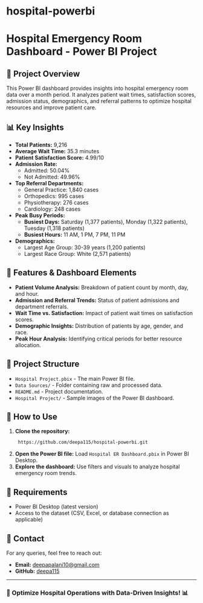 # hospital-powerbi
# Hospital Emergency Room Dashboard - Power BI Project

## 📌 Project Overview
This Power BI dashboard provides insights into hospital emergency room data over a month period. It analyzes patient wait times, satisfaction scores, admission status, demographics, and referral patterns to optimize hospital resources and improve patient care.

## 📊 Key Insights
- **Total Patients:** 9,216
- **Average Wait Time:** 35.3 minutes
- **Patient Satisfaction Score:** 4.99/10
- **Admission Rate:**
  - Admitted: 50.04%
  - Not Admitted: 49.96%
- **Top Referral Departments:**
  - General Practice: 1,840 cases
  - Orthopedics: 995 cases
  - Physiotherapy: 276 cases
  - Cardiology: 248 cases
- **Peak Busy Periods:**
  - **Busiest Days:** Saturday (1,377 patients), Monday (1,322 patients), Tuesday (1,318 patients)
  - **Busiest Hours:** 11 AM, 1 PM, 7 PM, 11 PM
- **Demographics:**
  - Largest Age Group: 30-39 years (1,200 patients)
  - Largest Race Group: White (2,571 patients)
  
## 📌 Features & Dashboard Elements
- **Patient Volume Analysis:** Breakdown of patient count by month, day, and hour.
- **Admission and Referral Trends:** Status of patient admissions and department referrals.
- **Wait Time vs. Satisfaction:** Impact of patient wait times on satisfaction scores.
- **Demographic Insights:** Distribution of patients by age, gender, and race.
- **Peak Hour Analysis:** Identifying critical periods for better resource allocation.

## 📂 Project Structure
- `Hospital Project.pbix` - The main Power BI file.
- `Data Sources/` - Folder containing raw and processed data.
- `README.md` - Project documentation.
- `Hospital Project/` - Sample images of the Power BI dashboard.

## 🚀 How to Use
1. **Clone the repository:**
   ```bash
    https://github.com/deepa115/hospital-powerbi.git
   ```
2. **Open the Power BI file:** Load `Hospital ER Dashboard.pbix` in Power BI Desktop.
3. **Explore the dashboard:** Use filters and visuals to analyze hospital emergency room trends.

## 📌 Requirements
- Power BI Desktop (latest version)
- Access to the dataset (CSV, Excel, or database connection as applicable)

## 📧 Contact
For any queries, feel free to reach out:
- **Email:** deepapalani10@gmail.com
- **GitHub:** [deepa115](https://github.com/deepa115)

---
### 🚀 Optimize Hospital Operations with Data-Driven Insights! 📊

